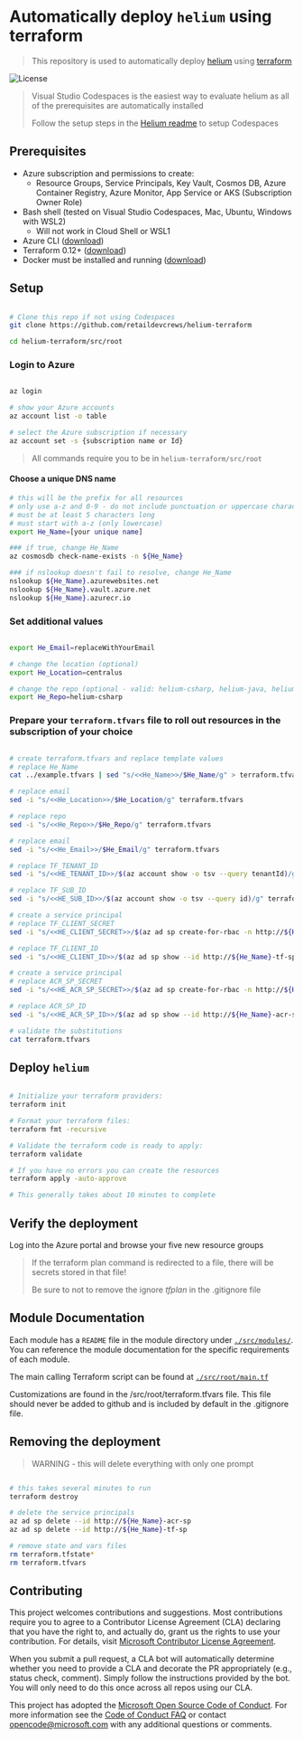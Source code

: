 # Automatically deploy `helium` using terraform

> This repository is used to automatically deploy [helium](https://github.com/retaildevcrews/helium) using [terraform](https://www.hashicorp.com/products/terraform)

![License](https://img.shields.io/badge/license-MIT-green.svg)

> Visual Studio Codespaces is the easiest way to evaluate helium as all of the prerequisites are automatically installed
>
> Follow the setup steps in the [Helium readme](https://github.com/retaildevcrews/helium) to setup Codespaces

## Prerequisites

- Azure subscription and permissions to create:
  - Resource Groups, Service Principals, Key Vault, Cosmos DB, Azure Container Registry, Azure Monitor, App Service or AKS (Subscription Owner Role)
- Bash shell (tested on Visual Studio Codespaces, Mac, Ubuntu, Windows with WSL2)
  - Will not work in Cloud Shell or WSL1
- Azure CLI ([download](https://docs.microsoft.com/en-us/cli/azure/install-azure-cli?view=azure-cli-latest))
- Terraform 0.12+ ([download](https://www.terraform.io/downloads.html))
- Docker must be installed and running ([download](https://docs.docker.com/get-docker/))

## Setup

```bash

# Clone this repo if not using Codespaces
git clone https://github.com/retaildevcrews/helium-terraform

cd helium-terraform/src/root

```

### Login to Azure

```bash

az login

# show your Azure accounts
az account list -o table

# select the Azure subscription if necessary
az account set -s {subscription name or Id}

```

> All commands require you to be in `helium-terraform/src/root`

#### Choose a unique DNS name

```bash
# this will be the prefix for all resources
# only use a-z and 0-9 - do not include punctuation or uppercase characters
# must be at least 5 characters long
# must start with a-z (only lowercase)
export He_Name=[your unique name]

### if true, change He_Name
az cosmosdb check-name-exists -n ${He_Name}

### if nslookup doesn't fail to resolve, change He_Name
nslookup ${He_Name}.azurewebsites.net
nslookup ${He_Name}.vault.azure.net
nslookup ${He_Name}.azurecr.io

```

### Set additional values

```bash

export He_Email=replaceWithYourEmail

# change the location (optional)
export He_Location=centralus

# change the repo (optional - valid: helium-csharp, helium-java, helium-typescript)
export He_Repo=helium-csharp

```

### Prepare your `terraform.tfvars` file to roll out resources in the subscription of your choice

```bash

# create terraform.tfvars and replace template values
# replace He_Name
cat ../example.tfvars | sed "s/<<He_Name>>/$He_Name/g" > terraform.tfvars

# replace email
sed -i "s/<<He_Location>>/$He_Location/g" terraform.tfvars

# replace repo
sed -i "s/<<He_Repo>>/$He_Repo/g" terraform.tfvars

# replace email
sed -i "s/<<He_Email>>/$He_Email/g" terraform.tfvars

# replace TF_TENANT_ID
sed -i "s/<<HE_TENANT_ID>>/$(az account show -o tsv --query tenantId)/g" terraform.tfvars

# replace TF_SUB_ID
sed -i "s/<<HE_SUB_ID>>/$(az account show -o tsv --query id)/g" terraform.tfvars

# create a service principal
# replace TF_CLIENT_SECRET
sed -i "s/<<HE_CLIENT_SECRET>>/$(az ad sp create-for-rbac -n http://${He_Name}-tf-sp --query password -o tsv)/g" terraform.tfvars

# replace TF_CLIENT_ID
sed -i "s/<<HE_CLIENT_ID>>/$(az ad sp show --id http://${He_Name}-tf-sp --query appId -o tsv)/g" terraform.tfvars

# create a service principal
# replace ACR_SP_SECRET
sed -i "s/<<HE_ACR_SP_SECRET>>/$(az ad sp create-for-rbac -n http://${He_Name}-acr-sp --query password -o tsv)/g" terraform.tfvars

# replace ACR_SP_ID
sed -i "s/<<HE_ACR_SP_ID>>/$(az ad sp show --id http://${He_Name}-acr-sp --query objectId -o tsv)/g" terraform.tfvars

# validate the substitutions
cat terraform.tfvars

```

## Deploy `helium`

``` bash

# Initialize your terraform providers:
terraform init

# Format your terraform files:
terraform fmt -recursive

# Validate the terraform code is ready to apply:
terraform validate

# If you have no errors you can create the resources
terraform apply -auto-approve

# This generally takes about 10 minutes to complete

```

## Verify the deployment

Log into the Azure portal and browse your five new resource groups

> If the terraform plan command is redirected to a file, there will be secrets stored in that file!
>
> Be sure to not to remove the ignore *tfplan* in the .gitignore file

## Module Documentation

Each module has a `README` file in the module directory under [`./src/modules/`](./src/modules/). You can reference the module documentation for the specific requirements of each module.

The main calling Terraform script can be found at [`./src/root/main.tf`](./src/root/main.tf)

Customizations are found in the /src/root/terraform.tfvars file.  This file should never be added to github and is included by default in the .gitignore file.

## Removing the deployment

>
> WARNING - this will delete everything with only one prompt
>

```bash

# this takes several minutes to run
terraform destroy

# delete the service principals
az ad sp delete --id http://${He_Name}-acr-sp
az ad sp delete --id http://${He_Name}-tf-sp

# remove state and vars files
rm terraform.tfstate*
rm terraform.tfvars

```

## Contributing

This project welcomes contributions and suggestions. Most contributions require you to agree to a Contributor License Agreement (CLA) declaring that you have the right to, and actually do, grant us the rights to use your contribution. For details, visit [Microsoft Contributor License Agreement](https://cla.opensource.microsoft.com).

When you submit a pull request, a CLA bot will automatically determine whether you need to provide a CLA and decorate the PR appropriately (e.g., status check, comment). Simply follow the instructions provided by the bot. You will only need to do this once across all repos using our CLA.

This project has adopted the [Microsoft Open Source Code of Conduct](https://opensource.microsoft.com/codeofconduct/). For more information see the [Code of Conduct FAQ](https://opensource.microsoft.com/codeofconduct/faq/) or contact [opencode@microsoft.com](mailto:opencode@microsoft.com) with any additional questions or comments.
